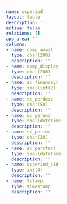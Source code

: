 ```yaml
---
name: scperiod
layout: table
description: ''
active: false
relations: []
app_area: ''
columns:
- name: comp_avail
  type: char(200)
  description: ''
- name: comp_display
  type: char(200)
  description: ''
- name: sc_financeyr
  type: smallint(2)
  description: ''
- name: sc_perdesc
  type: char(50)
  description: ''
- name: sc_perend
  type: smalldatetime
  description: ''
- name: sc_period
  type: char(20)
  description: ''
- name: sc_perstart
  type: smalldatetime
  description: ''
- name: scperiod_sid
  type: int(4)
  description: ''
- name: tstamp
  type: timestamp
  description: ''
---
```


